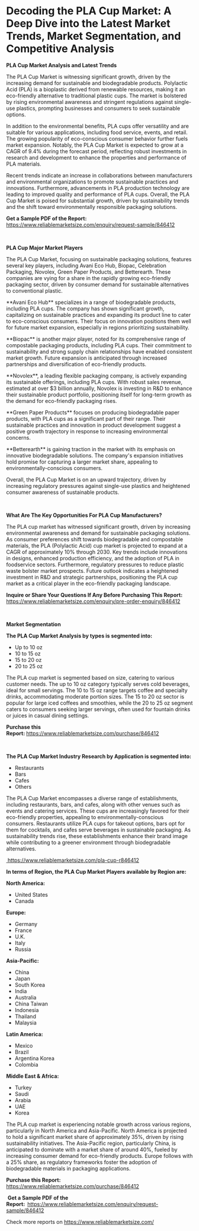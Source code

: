 <p><h1>Decoding the PLA Cup Market: A Deep Dive into the Latest Market Trends, Market Segmentation, and Competitive Analysis</h1></p><p><strong>PLA Cup Market Analysis and Latest Trends</strong></p>
<p><p>The PLA Cup Market is witnessing significant growth, driven by the increasing demand for sustainable and biodegradable products. Polylactic Acid (PLA) is a bioplastic derived from renewable resources, making it an eco-friendly alternative to traditional plastic cups. The market is bolstered by rising environmental awareness and stringent regulations against single-use plastics, prompting businesses and consumers to seek sustainable options.</p><p>In addition to the environmental benefits, PLA cups offer versatility and are suitable for various applications, including food service, events, and retail. The growing popularity of eco-conscious consumer behavior further fuels market expansion. Notably, the PLA Cup Market is expected to grow at a CAGR of 9.4% during the forecast period, reflecting robust investments in research and development to enhance the properties and performance of PLA materials.</p><p>Recent trends indicate an increase in collaborations between manufacturers and environmental organizations to promote sustainable practices and innovations. Furthermore, advancements in PLA production technology are leading to improved quality and performance of PLA cups. Overall, the PLA Cup Market is poised for substantial growth, driven by sustainability trends and the shift toward environmentally responsible packaging solutions.</p></p>
<p><strong>Get a Sample PDF of the Report:&nbsp;</strong> <a href="https://www.reliablemarketsize.com/enquiry/request-sample/846412?utm_campaign=3197&utm_medium=2&utm_source=Github&utm_content=ia&utm_term=04042025&utm_id=pla-cup">https://www.reliablemarketsize.com/enquiry/request-sample/846412</a></p>
<p>&nbsp;</p>
<p><strong>PLA Cup Major Market Players</strong></p>
<p><p>The PLA Cup Market, focusing on sustainable packaging solutions, features several key players, including Avani Eco Hub, Biopac, Celebration Packaging, Novolex, Green Paper Products, and Betterearth. These companies are vying for a share in the rapidly growing eco-friendly packaging sector, driven by consumer demand for sustainable alternatives to conventional plastic.</p><p>**Avani Eco Hub** specializes in a range of biodegradable products, including PLA cups. The company has shown significant growth, capitalizing on sustainable practices and expanding its product line to cater to eco-conscious consumers. Their focus on innovation positions them well for future market expansion, especially in regions prioritizing sustainability.</p><p>**Biopac** is another major player, noted for its comprehensive range of compostable packaging products, including PLA cups. Their commitment to sustainability and strong supply chain relationships have enabled consistent market growth. Future expansion is anticipated through increased partnerships and diversification of eco-friendly products.</p><p>**Novolex**, a leading flexible packaging company, is actively expanding its sustainable offerings, including PLA cups. With robust sales revenue, estimated at over $3 billion annually, Novolex is investing in R&D to enhance their sustainable product portfolio, positioning itself for long-term growth as the demand for eco-friendly packaging rises.</p><p>**Green Paper Products** focuses on producing biodegradable paper products, with PLA cups as a significant part of their range. Their sustainable practices and innovation in product development suggest a positive growth trajectory in response to increasing environmental concerns.</p><p>**Betterearth** is gaining traction in the market with its emphasis on innovative biodegradable solutions. The company's expansion initiatives hold promise for capturing a larger market share, appealing to environmentally-conscious consumers.</p><p>Overall, the PLA Cup Market is on an upward trajectory, driven by increasing regulatory pressures against single-use plastics and heightened consumer awareness of sustainable products.</p></p>
<p>&nbsp;</p>
<p><strong>What Are The Key Opportunities For PLA Cup Manufacturers?</strong></p>
<p><p>The PLA cup market has witnessed significant growth, driven by increasing environmental awareness and demand for sustainable packaging solutions. As consumer preferences shift towards biodegradable and compostable materials, the PLA (Polylactic Acid) cup market is projected to expand at a CAGR of approximately 10% through 2030. Key trends include innovations in designs, enhanced production efficiency, and the adoption of PLA in foodservice sectors. Furthermore, regulatory pressures to reduce plastic waste bolster market prospects. Future outlook indicates a heightened investment in R&D and strategic partnerships, positioning the PLA cup market as a critical player in the eco-friendly packaging landscape.</p></p>
<p><strong>Inquire or Share Your Questions If Any Before Purchasing This Report:</strong> <a href="https://www.reliablemarketsize.com/enquiry/pre-order-enquiry/846412?utm_campaign=3197&utm_medium=2&utm_source=Github&utm_content=ia&utm_term=04042025&utm_id=pla-cup">https://www.reliablemarketsize.com/enquiry/pre-order-enquiry/846412</a></p>
<p>&nbsp;</p>
<p><strong>Market Segmentation</strong></p>
<p><strong>The PLA Cup Market Analysis by types is segmented into:</strong></p>
<p><ul><li>Up to 10 oz</li><li>10 to 15 oz</li><li>15 to 20 oz</li><li>20 to 25 oz</li></ul></p>
<p><p>The PLA cup market is segmented based on size, catering to various customer needs. The up to 10 oz category typically serves cold beverages, ideal for small servings. The 10 to 15 oz range targets coffee and specialty drinks, accommodating moderate portion sizes. The 15 to 20 oz sector is popular for large iced coffees and smoothies, while the 20 to 25 oz segment caters to consumers seeking larger servings, often used for fountain drinks or juices in casual dining settings.</p></p>
<p><strong>Purchase this Report:&nbsp;</strong><a href="https://www.reliablemarketsize.com/purchase/846412?utm_campaign=3197&utm_medium=2&utm_source=Github&utm_content=ia&utm_term=04042025&utm_id=pla-cup">https://www.reliablemarketsize.com/purchase/846412</a></p>
<p>&nbsp;</p>
<p><strong>The PLA Cup Market Industry Research by Application is segmented into:</strong></p>
<p><ul><li>Restaurants</li><li>Bars</li><li>Cafes</li><li>Others</li></ul></p>
<p><p>The PLA Cup Market encompasses a diverse range of establishments, including restaurants, bars, and cafes, along with other venues such as events and catering services. These cups are increasingly favored for their eco-friendly properties, appealing to environmentally-conscious consumers. Restaurants utilize PLA cups for takeout options, bars opt for them for cocktails, and cafes serve beverages in sustainable packaging. As sustainability trends rise, these establishments enhance their brand image while contributing to a greener environment through biodegradable alternatives.</p></p>
<p><a href="https://www.reliablemarketsize.com/pla-cup-r846412?utm_campaign=3197&utm_medium=2&utm_source=Github&utm_content=ia&utm_term=04042025&utm_id=pla-cup">&nbsp;https://www.reliablemarketsize.com/pla-cup-r846412</a></p>
<p><strong>In terms of Region, the PLA Cup Market Players available by Region are:</strong></p>
<p>
    <p> <strong> North America: </strong>
        <ul>
            <li>United States</li>
            <li>Canada</li>
        </ul>
        </p> 
    <p> <strong> Europe: </strong>
        <ul>
            <li>Germany</li>
            <li>France</li>
            <li>U.K.</li>
            <li>Italy</li>
            <li>Russia</li>
        </ul>
        </p> 
    <p> <strong> Asia-Pacific: </strong>
        <ul>
            <li>China</li>
            <li>Japan</li>
            <li>South Korea</li>
            <li>India</li>
            <li>Australia</li>
            <li>China Taiwan</li>
            <li>Indonesia</li>
            <li>Thailand</li>
            <li>Malaysia</li>
        </ul>
        </p> 
    <p> <strong> Latin America: </strong>
        <ul>
            <li>Mexico</li>
            <li>Brazil</li>
            <li>Argentina Korea</li>
            <li>Colombia</li>
        </ul>
        </p> 
    <p> <strong> Middle East & Africa: </strong>
        <ul>
            <li>Turkey</li>
            <li>Saudi</li>
            <li>Arabia</li>
            <li>UAE</li>
            <li>Korea</li>
        </ul>
    </p>
    </p>
<p><p>The PLA cup market is experiencing notable growth across various regions, particularly in North America and Asia-Pacific. North America is projected to hold a significant market share of approximately 35%, driven by rising sustainability initiatives. The Asia-Pacific region, particularly China, is anticipated to dominate with a market share of around 40%, fueled by increasing consumer demand for eco-friendly products. Europe follows with a 25% share, as regulatory frameworks foster the adoption of biodegradable materials in packaging applications.</p></p>
<p><strong>Purchase this Report: </strong><a href="https://www.reliablemarketsize.com/purchase/846412?utm_campaign=3197&utm_medium=2&utm_source=Github&utm_content=ia&utm_term=04042025&utm_id=pla-cup">https://www.reliablemarketsize.com/purchase/846412</a></p>
<p>&nbsp;<strong>Get a Sample PDF of the Report:&nbsp;&nbsp;</strong><a href="https://www.reliablemarketsize.com/enquiry/request-sample/846412?utm_campaign=3197&utm_medium=2&utm_source=Github&utm_content=ia&utm_term=04042025&utm_id=pla-cup">https://www.reliablemarketsize.com/enquiry/request-sample/846412</a></p>
<p><strong></strong></p>
<p>Check more reports on <a href="https://www.reliablemarketsize.com/?utm_campaign=3197&utm_medium=2&utm_source=Github&utm_content=ia&utm_term=04042025&utm_id=pla-cup">https://www.reliablemarketsize.com/</a></p>